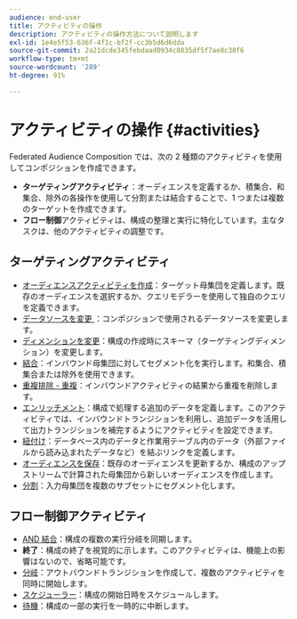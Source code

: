 ```yaml
---
audience: end-user
title: アクティビティの操作
description: アクティビティの操作方法について説明します
exl-id: 1e4e5f53-636f-4f1c-bf2f-cc3b5d6d6dda
source-git-commit: 2a21dcde345febdaad0934c8835df5f7ae8c30f6
workflow-type: tm+mt
source-wordcount: '289'
ht-degree: 91%

---
```


# アクティビティの操作 {#activities}

Federated Audience Composition では、次の 2 種類のアクティビティを使用してコンポジションを作成できます。

* **ターゲティングアクティビティ**：オーディエンスを定義するか、積集合、和集合、除外の各操作を使用して分割または結合することで、1 つまたは複数のターゲットを作成できます。
* **フロー制御**&#x200B;アクティビティは、構成の整理と実行に特化しています。主なタスクは、他のアクティビティの調整です。

## ターゲティングアクティビティ

* [オーディエンスアクティビティを作成](build-audience.md)：ターゲット母集団を定義します。既存のオーディエンスを選択するか、クエリモデラーを使用して独自のクエリを定義できます。
* [ データソースを変更 ](./change-data-source.md)：コンポジションで使用されるデータソースを変更します。
* [ディメンションを変更](change-dimension.md)：構成の作成時にスキーマ（ターゲティングディメンション）を変更します。
* [結合](combine.md)：インバウンド母集団に対してセグメント化を実行します。和集合、積集合または除外を使用できます。
* [重複排除 - 重複](deduplication.md)：インバウンドアクティビティの結果から重複を削除します。
* [エンリッチメント](enrichment.md)：構成で処理する追加のデータを定義します。このアクティビティでは、インバウンドトランジションを利用し、追加データを活用して出力トランジションを補完するようにアクティビティを設定できます。
* [紐付け](reconciliation.md)：データベース内のデータと作業用テーブル内のデータ（外部ファイルから読み込まれたデータなど）を結ぶリンクを定義します。
* [オーディエンスを保存](save-audience.md)：既存のオーディエンスを更新するか、構成のアップストリームで計算された母集団から新しいオーディエンスを作成します。
* [分割](split.md)：入力母集団を複数のサブセットにセグメント化します。

## フロー制御アクティビティ

* [AND 結合](and-join.md)：構成の複数の実行分岐を同期します。
* **終了**：構成の終了を視覚的に示します。このアクティビティは、機能上の影響はないので、省略可能です。
* [分岐](fork.md)：アウトバウンドトランジションを作成して、複数のアクティビティを同時に開始します。
* [スケジューラー](scheduler.md)：構成の開始日時をスケジュールします。
* [待機](wait.md)：構成の一部の実行を一時的に中断します。
